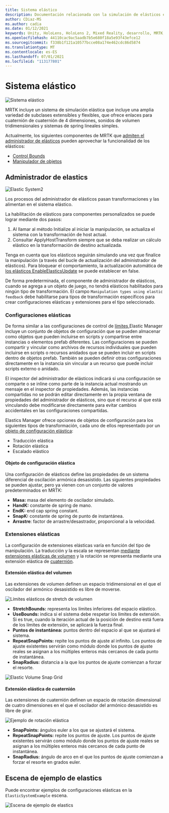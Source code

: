 ```yaml
---
title: Sistema elástico
description: Documentación relacionada con la simulación de elásticos en MRTK
author: CDiaz-MS
ms.author: cadia
ms.date: 01/12/2021
keywords: Unity, HoloLens, HoloLens 2, Mixed Reality, desarrollo, MRTK, ElasticsSystem,
ms.openlocfilehash: 44110cac9ac5aadb7b5e680f18a5e93f43efce12
ms.sourcegitcommit: f338b1f121a10577bcce08a174e462cdc86d5874
ms.translationtype: MT
ms.contentlocale: es-ES
ms.lasthandoff: 07/01/2021
ms.locfileid: "113177801"
---
```

# <a name="elastic-system"></a>Sistema elástico

![Sistema elástico](../images/elastics/Elastics_Main1.gif)

MRTK incluye un sistema de simulación elástica que incluye una amplia variedad de subclases extensibles y flexibles, que ofrece enlaces para cuaternión de cuaternión de 4 dimensiones, sonidos de volumen tridimensionales y sistemas de spring lineales simples.

Actualmente, los siguientes componentes de MRTK que [admiten el administrador de elásticos](xref:Microsoft.MixedReality.Toolkit.Experimental.Physics.ElasticsManager) pueden aprovechar la funcionalidad de los elásticos:

- [Control Bounds](../ux-building-blocks/bounds-control.md)
- [Manipulador de objetos](../ux-building-blocks/object-manipulator.md)

## <a name="elastics-manager"></a>Administrador de elastics

![Elastic System2](../images/elastics/Elastics_Main.gif)

Los procesos del administrador de elásticos pasan transformaciones y las alimentan en el sistema elástico.

La habilitación de elásticos para componentes personalizados se puede lograr mediante dos pasos:

1. Al llamar al método Initialize al iniciar la manipulación, se actualiza el sistema con la transformación de host actual.
1. Consultar ApplyHostTransform siempre que se deba realizar un cálculo elástico en la transformación de destino actualizada.

Tenga en cuenta que los elásticos seguirán simulando una vez que finalice la manipulación (a través del bucle de actualización del administrador de elásticos). Para bloquear el comportamiento, la actualización automática de [los elásticos EnableElasticsUpdate](xref:Microsoft.MixedReality.Toolkit.Experimental.Physics.ElasticsManager.EnableElasticsUpdate) se puede establecer en false.

De forma predeterminada, el componente de administrador de elásticos, cuando se agrega a un objeto de juego, no tendrá elásticos habilitados para ningún tipo de transformación.
El campo `Manipulation types using elastic feedback` debe habilitarse para tipos de transformación específicos para crear configuraciones elásticas y extensiones para el tipo seleccionado.

### <a name="elastics-configurations"></a>Configuraciones elásticas

De forma similar a las configuraciones de control de [límites,](../ux-building-blocks/bounds-control.md#configuration-objects)Elastic Manager incluye un conjunto de objetos de configuración que se pueden almacenar como objetos que pueden incluirse en scripts y compartirse entre instancias o elementos prefab diferentes. Las configuraciones se pueden compartir y vincular como archivos de recursos individuales que pueden incluirse en scripts o recursos anidados que se pueden incluir en scripts dentro de objetos prefab. También se pueden definir otras configuraciones directamente en la instancia sin vincular a un recurso que puede incluir scripts externo o anidado.

El inspector del administrador de elásticos indicará si una configuración se comparte o se inline como parte de la instancia actual mostrando un mensaje en el inspector de propiedades. Además, las instancias compartidas no se podrán editar directamente en la propia ventana de propiedades del administrador de elásticos, sino que el recurso al que está vinculando debe modificarse directamente para evitar cambios accidentales en las configuraciones compartidas.

Elastics Manager ofrece opciones de objetos de configuración para los siguientes tipos de transformación, cada uno de ellos representado por un [objeto de configuración elástica](#elastic-configuration-object):

- Traducción elástica
- Rotación elástica
- Escalado elástico

#### <a name="elastic-configuration-object"></a>Objeto de configuración elástica

Una configuración de elásticos define las propiedades de un sistema diferencial de oscilación armónica desasistido.
Las siguientes propiedades se pueden ajustar, pero ya vienen con un conjunto de valores predeterminados en MRTK:

- **Masa:** masa del elemento de oscilador simulado.
- **HandK:** constante de spring de mano.
- **EndK:** end cap spring constant.
- **SnapK:** constante de spring de punto de instantánea.
- **Arrastre**: factor de arrastre/desastrador, proporcional a la velocidad.

### <a name="elastics-extents"></a>Extensiones elásticas

La configuración de extensiones elásticas varía en función del tipo de manipulación. La traducción y la escala se representan [mediante extensiones elásticas de volumen](#volume-elastic-extent) y la rotación se representa mediante una extensión elástica de [cuaternión](#quaternion-elastic-extent).

#### <a name="volume-elastic-extent"></a>Extensión elástica del volumen

Las extensiones de volumen definen un espacio tridimensional en el que el oscilador del armónico desasistido es libre de moverse.

![Límites elásticos de stretch de volumen](../images/elastics/Elastics_Volume_Bounds.gif)

- **StretchBounds:** representa los límites inferiores del espacio elástico.
- **UseBounds:** indica si el sistema debe respetar los límites de extensión. Si es true, cuando la iteración actual de la posición de destino está fuera de los límites de extensión, se aplicará la fuerza final.
- **Puntos de instantánea:** puntos dentro del espacio al que se ajustará el sistema.
- **RepeatSnapPoints:** repite los puntos de ajuste al infinito. Los puntos de ajuste existentes servirán como módulo donde los puntos de ajuste reales se asignan a los múltiples enteros más cercanos de cada punto de instantánea.
- **SnapRadius:** distancia a la que los puntos de ajuste comienzan a forzar el resorte.

![Elastic Volume Snap Grid](../images/elastics/Elastics_Volume_Snap.gif)

#### <a name="quaternion-elastic-extent"></a>Extensión elástica de cuaternión

Las extensiones de cuaternión definen un espacio de rotación dimensional de cuatro dimensiones en el que el oscilador del armónico desasistido es libre de girar.

![Ejemplo de rotación elástica](../images/elastics/Elastics_Rotation.gif)

- **SnapPoints:** ángulos euler a los que se ajustará el sistema.
- **RepeatSnapPoints:** repite los puntos de ajuste. Los puntos de ajuste existentes servirán como módulo donde los puntos de ajuste reales se asignan a los múltiples enteros más cercanos de cada punto de instantánea.
- **SnapRadius:** ángulo de arco en el que los puntos de ajuste comienzan a forzar el resorte en grados euler.

## <a name="elastics-example-scene"></a>Escena de ejemplo de elastics

Puede encontrar ejemplos de configuraciones elásticas en la `ElasticSystemExample` escena.

![Escena de ejemplo de elastics](../images/elastics/Elastics_Example_Scene.png)
